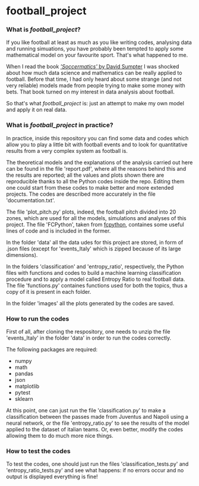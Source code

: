 # football_project

### What is _football_project_?

If you like football at least as much as you like writing codes, analysing data and running simuations, you have probably been tempted to apply some mathematical
model on your favourite sport. That's what happened to me.

When I read the book [_'Soccermatics'_ by David Sumpter](https://soccermatics.medium.com/) I was shocked about how much data science and mathematics can be really
applied to football. Before that time, I had only heard about some strange (and not very reliable) models made from people trying to make some money with bets.
That book turned on my interest in data analysis about football.

So that's what _football_project_ is: just an attempt to make my own model and apply it on real data.

### What is _football_project_ in practice?

In practice, inside this repository you can find some data and codes which allow you to play a little bit with football events and to look for quantitative results
from a very complex system as football is.

The theoretical models and the explanations of the analysis carried out here can be found in the file 'report.pdf', where all the reasons behind this and the results are
reported; all the values and plots shown there are reproducible thanks to all the Python codes inside the repo. Editing them one could start from these codes to make
better and more extended projects. The codes are described more accurately in the file 'documentation.txt'.

The file 'plot_pitch.py' plots, indeed, the football pitch divided into 20 zones, which are used for all the models, simulations and analyses of this project. The file
'FCPython', taken from [fcpython](https://fcpython.com/visualisation/drawing-pitchmap-adding-lines-circles-matplotlib), containes some useful lines of code and is
included in the former.

In the folder 'data' all the data udes for this project are stored, in form of .json files (except for 'events_Italy' which is zipped because of its large dimensions).

In the folders 'classification' and 'entropy_ratio', respectively, the Python files with functions and codes to build a machine learning classification procedure and
to apply a model called Entropy Ratio to real football data. The file 'functions.py' containes functions used for both the topics, thus a copy of it is present in each
folder.

In the folder 'images' all the plots generated by the codes are saved.

### How to run the codes

First of all, after cloning the respository, one needs to unzip the file 'events_Italy' in the folder 'data' in order to run the codes correctly.

The following packages are required:
* numpy
* math
* pandas
* json
* matplotlib
* pytest
* sklearn

At this point, one can just run the file 'classification.py' to make a classification between the passes made from Juventus and Napoli using a neural network, or the
file 'entropy_ratio.py' to see the results of the model applied to the dataset of italian teams.
Or, even better, modify the codes allowing them to do much more nice things.

### How to test the codes

To test the codes, one should just run the files 'classification_tests.py' and 'entropy_ratio_tests.py' and see what happens: if no errors occur and no output is
displayed everything is fine!
